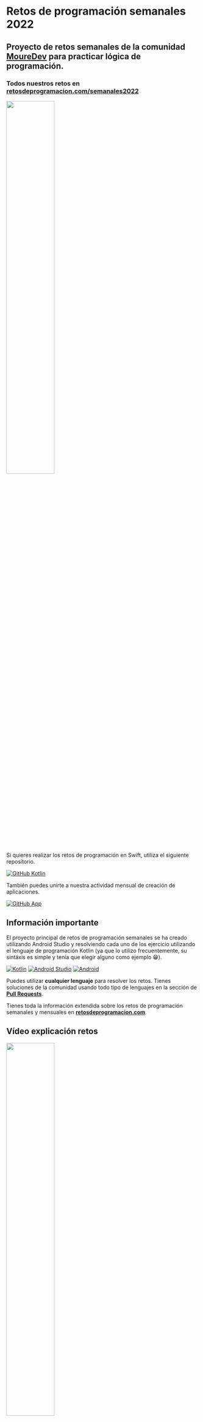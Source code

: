 # Retos de programación semanales 2022
## Proyecto de retos semanales de la comunidad **[MoureDev](https://moure.dev)** para practicar lógica de programación.
### Todos nuestros retos en **[retosdeprogramacion.com/semanales2022](https://retosdeprogramacion.com/semanales2022)**

<a href="https://youtu.be/8HuQXzJl_1I"><img src="http://i3.ytimg.com/vi/8HuQXzJl_1I/maxresdefault.jpg" style="height: 50%; width:50%;"/></a>

Si quieres realizar los retos de programación en Swift, utiliza el siguiente repositorio.

[![GitHub Kotlin](https://img.shields.io/github/stars/mouredev/Weekly-Challenge-2022-Swift?label=Repositorio%20retos%20Semanales%20en%20Swift&style=social)](https://github.com/mouredev/Weekly-Challenge-2022-Kotlin)

También puedes unirte a nuestra actividad mensual de creación de aplicaciones.

[![GitHub App](https://img.shields.io/github/stars/mouredev/Monthly-App-Challenge-2022?label=Repositorio%20retos%20Mensuales&style=social)](https://github.com/mouredev/Monthly-App-Challenge-2022)

## Información importante

El proyecto principal de retos de programación semanales se ha creado utilizando Android Studio y resolviendo cada uno de los ejercicio utilizando el lenguaje de programación Kotlin (ya que lo utilizo frecuentemente, su sintáxis es simple y tenía que elegir alguno como ejemplo 😁). 

[![Kotlin](https://img.shields.io/badge/Kotlin-1.5-purple?longCache=true&style=popout-square)](https://kotlinlang.org)
[![Android Studio](https://img.shields.io/badge/Android_Studio-4.2-blue.svg?longCache=true&style=popout-square)](https://developer.android.com/studio)
[![Android](https://img.shields.io/badge/Android-6-green.svg?longCache=true&style=popout-square)](https://www.android.com)

Puedes utilizar **cualquier lenguaje** para resolver los retos. Tienes soluciones de la comunidad usando todo tipo de lenguajes en la sección de **[Pull Requests](https://github.com/mouredev/Weekly-Challenge-2022-Kotlin/pulls)**.

Tienes toda la información extendida sobre los retos de programación semanales y mensuales en **[retosdeprogramacion.com](https://retosdeprogramacion.com/)**.

## Vídeo explicación retos

<a href="https://youtu.be/14v4IINunvY"><img src="http://i3.ytimg.com/vi/14v4IINunvY/maxresdefault.jpg" style="height: 50%; width:50%;"/></a>

## Listado de retos

### [Aquí](https://github.com/mouredev/Weekly-Challenge-2022-Kotlin/tree/main/app/src/main/java/com/mouredev/weeklychallenge2022) tienes un fichero con el enunciado y el código para cada reto

* **#0** - 27/12/21 - [`EL FAMOSO "FIZZ BUZZ"`](https://github.com/mouredev/Weekly-Challenge-2022-Kotlin/blob/main/app/src/main/java/com/mouredev/weeklychallenge2022/Challenge0.kt)
* **#1** - 03/01/22 - [`¿ES UN ANAGRAMA?`](https://github.com/mouredev/Weekly-Challenge-2022-Kotlin/blob/main/app/src/main/java/com/mouredev/weeklychallenge2022/Challenge1.kt)
* **#2** - 10/01/22 - [`LA SUCESIÓN DE FIBONACCI`](https://github.com/mouredev/Weekly-Challenge-2022-Kotlin/blob/main/app/src/main/java/com/mouredev/weeklychallenge2022/Challenge2.kt)
* **#3** - 17/01/22 - [`¿ES UN NÚMERO PRIMO?`](https://github.com/mouredev/Weekly-Challenge-2022-Kotlin/blob/main/app/src/main/java/com/mouredev/weeklychallenge2022/Challenge3.kt)
* **#4** - 24/01/22 - [`ÁREA DE UN POLÍGONO`](https://github.com/mouredev/Weekly-Challenge-2022-Kotlin/blob/main/app/src/main/java/com/mouredev/weeklychallenge2022/Challenge4.kt)
* **#5** - 01/02/22 - [`ASPECT RATIO DE UNA IMAGEN`](https://github.com/mouredev/Weekly-Challenge-2022-Kotlin/blob/main/app/src/main/java/com/mouredev/weeklychallenge2022/Challenge5.kt)
* **#6** - 07/02/22 - [`INVIRTIENDO CADENAS`](https://github.com/mouredev/Weekly-Challenge-2022-Kotlin/blob/main/app/src/main/java/com/mouredev/weeklychallenge2022/Challenge6.kt)
* **#7** - 14/02/22 - [`CONTANDO PALABRAS`](https://github.com/mouredev/Weekly-Challenge-2022-Kotlin/blob/main/app/src/main/java/com/mouredev/weeklychallenge2022/Challenge7.kt)
* **#8** - 18/02/22 - [`DECIMAL A BINARIO`](https://github.com/mouredev/Weekly-Challenge-2022-Kotlin/blob/main/app/src/main/java/com/mouredev/weeklychallenge2022/Challenge8.kt)
* **#9** - 02/03/22 - [`CÓDIGO MORSE`](https://github.com/mouredev/Weekly-Challenge-2022-Kotlin/blob/main/app/src/main/java/com/mouredev/weeklychallenge2022/Challenge9.kt)
* **#10** - 07/03/22 - [`EXPRESIONES EQUILIBRADAS`](https://github.com/mouredev/Weekly-Challenge-2022-Kotlin/blob/main/app/src/main/java/com/mouredev/weeklychallenge2022/Challenge10.kt)
* **#11** - 14/03/22 - [`ELIMINANDO CARACTERES`](https://github.com/mouredev/Weekly-Challenge-2022-Kotlin/blob/main/app/src/main/java/com/mouredev/weeklychallenge2022/Challenge11.kt)
* **#12** - 21/03/22 - [`¿ES UN PALÍNDROMO?`](https://github.com/mouredev/Weekly-Challenge-2022-Kotlin/blob/main/app/src/main/java/com/mouredev/weeklychallenge2022/Challenge12.kt)
* **#13** - 28/03/22 - [`FACTORIAL RECURSIVO`](https://github.com/mouredev/Weekly-Challenge-2022-Kotlin/blob/main/app/src/main/java/com/mouredev/weeklychallenge2022/Challenge13.kt)
* **#14** - 04/04/22 - [`¿ES UN NÚMERO DE ARMSTRONG?`](https://github.com/mouredev/Weekly-Challenge-2022-Kotlin/blob/main/app/src/main/java/com/mouredev/weeklychallenge2022/Challenge14.kt)
* **#15** - 11/04/22 - [`¿CUÁNTOS DÍAS?`](https://github.com/mouredev/Weekly-Challenge-2022-Kotlin/blob/main/app/src/main/java/com/mouredev/weeklychallenge2022/Challenge15.kt)
* **#16** - 18/04/22 - [`EN MAYÚSCULA`](https://github.com/mouredev/Weekly-Challenge-2022-Kotlin/blob/main/app/src/main/java/com/mouredev/weeklychallenge2022/Challenge16.kt)
* **#17** - 25/04/22 - [`LA CARRERA DE OBSTÁCULOS`](https://github.com/mouredev/Weekly-Challenge-2022-Kotlin/blob/main/app/src/main/java/com/mouredev/weeklychallenge2022/Challenge17.kt)
* **#18** - 02/05/22 - [`TRES EN RAYA`](https://github.com/mouredev/Weekly-Challenge-2022-Kotlin/blob/main/app/src/main/java/com/mouredev/weeklychallenge2022/Challenge18.kt)
* **#19** - 09/05/22 - [`CONVERSOR TIEMPO`](https://github.com/mouredev/Weekly-Challenge-2022-Kotlin/blob/main/app/src/main/java/com/mouredev/weeklychallenge2022/Challenge19.kt)
* **#20** - 16/05/22 - [`PARANDO EL TIEMPO`](https://github.com/mouredev/Weekly-Challenge-2022-Kotlin/blob/main/app/src/main/java/com/mouredev/weeklychallenge2022/Challenge20.kt)
* **#21** - 23/05/22 - [`CALCULADORA .TXT` ](https://github.com/mouredev/Weekly-Challenge-2022-Kotlin/blob/main/app/src/main/java/com/mouredev/weeklychallenge2022/Challenge21.kt)
* **#22** - 01/06/22 - [`CONJUNTOS` ](https://github.com/mouredev/Weekly-Challenge-2022-Kotlin/blob/main/app/src/main/java/com/mouredev/weeklychallenge2022/Challenge22.kt)
* **#23** - 07/06/22 - [`MÁXIMO COMÚN DIVISOR Y MÍNIMO COMÚN MÚLTIPLO`](https://github.com/mouredev/Weekly-Challenge-2022-Kotlin/blob/main/app/src/main/java/com/mouredev/weeklychallenge2022/Challenge23.kt) 
* **#24** - 13/06/22 - [`ITERATION MASTER` ](https://github.com/mouredev/Weekly-Challenge-2022-Kotlin/blob/main/app/src/main/java/com/mouredev/weeklychallenge2022/Challenge24.kt)
* **#25** - 20/06/22 - [`PIEDRA, PAPEL, TIJERA` ](https://github.com/mouredev/Weekly-Challenge-2022-Kotlin/blob/main/app/src/main/java/com/mouredev/weeklychallenge2022/Challenge25.kt)
* **#26** - 27/06/22 - [`CUADRADO Y TRIÁNGULO 2D` ](https://github.com/mouredev/Weekly-Challenge-2022-Kotlin/blob/main/app/src/main/java/com/mouredev/weeklychallenge2022/Challenge26.kt)
* **#27** - 07/07/22 - [`VECTORES ORTOGONALES`](https://github.com/mouredev/Weekly-Challenge-2022-Kotlin/blob/main/app/src/main/java/com/mouredev/weeklychallenge2022/Challenge27.kt)
* **#28** - 11/07/22 - [`MÁQUINA EXPENDEDORA`](https://github.com/mouredev/Weekly-Challenge-2022-Kotlin/blob/main/app/src/main/java/com/mouredev/weeklychallenge2022/Challenge28.kt)
* **#29** - 18/07/22 - [`ORDENA LA LISTA`](https://github.com/mouredev/Weekly-Challenge-2022-Kotlin/blob/main/app/src/main/java/com/mouredev/weeklychallenge2022/Challenge29.kt)
* **#30** - 26/07/22 - [`MARCO DE PALABRAS`](https://github.com/mouredev/Weekly-Challenge-2022-Kotlin/blob/main/app/src/main/java/com/mouredev/weeklychallenge2022/Challenge30.kt)
* **#31** - 01/08/22 - [`AÑOS BISIESTOS`](https://github.com/mouredev/Weekly-Challenge-2022-Kotlin/blob/main/app/src/main/java/com/mouredev/weeklychallenge2022/Challenge31.kt)
* **#32** - 08/08/22 - [`EL SEGUNDO`](https://github.com/mouredev/Weekly-Challenge-2022-Kotlin/blob/main/app/src/main/java/com/mouredev/weeklychallenge2022/Challenge32.kt)
* **#33** - 15/08/22 - [`CICLO SEXAGENARIO CHINO`](https://github.com/mouredev/Weekly-Challenge-2022-Kotlin/blob/main/app/src/main/java/com/mouredev/weeklychallenge2022/Challenge33.kt)
* **#34** - 22/08/22 - [`LOS NÚMEROS PERDIDOS`](https://github.com/mouredev/Weekly-Challenge-2022-Kotlin/blob/main/app/src/main/java/com/mouredev/weeklychallenge2022/Challenge34.kt)
* **#35** - 29/08/22 - [`BATALLA POKÉMON`](https://github.com/mouredev/Weekly-Challenge-2022-Kotlin/blob/main/app/src/main/java/com/mouredev/weeklychallenge2022/Challenge35.kt)
* **#36** - 06/09/22 - [`LOS ANILLOS DE PODER`](https://github.com/mouredev/Weekly-Challenge-2022-Kotlin/blob/main/app/src/main/java/com/mouredev/weeklychallenge2022/Challenge36.kt)
* **#37** - 14/09/22 - [`LOS LANZAMIENTOS DE "THE LEGEND OF ZELDA"`](https://github.com/mouredev/Weekly-Challenge-2022-Kotlin/blob/main/app/src/main/java/com/mouredev/weeklychallenge2022/Challenge37.kt)
* **#38** - 19/09/22 - [`BINARIO A DECIMAL`](https://github.com/mouredev/Weekly-Challenge-2022-Kotlin/blob/main/app/src/main/java/com/mouredev/weeklychallenge2022/Challenge38.kt)
* **#39** - 27/09/22 - [`TOP ALGORITMOS: QUICK SORT`](https://github.com/mouredev/Weekly-Challenge-2022-Kotlin/blob/main/app/src/main/java/com/mouredev/weeklychallenge2022/Challenge39.kt)
* **#40** - 03/10/22 - [`TRIÁNGULO DE PASCAL`](https://github.com/mouredev/Weekly-Challenge-2022-Kotlin/blob/main/app/src/main/java/com/mouredev/weeklychallenge2022/Challenge40.kt)
* **#41** - 10/10/22 - [`LA LEY DE OHM`](https://github.com/mouredev/Weekly-Challenge-2022-Kotlin/blob/main/app/src/main/java/com/mouredev/weeklychallenge2022/Challenge41.kt)
* **#42** - 17/10/22 - [`CONVERSOR DE TEMPERATURA`](https://github.com/mouredev/Weekly-Challenge-2022-Kotlin/blob/main/app/src/main/java/com/mouredev/weeklychallenge2022/Challenge42.kt)
* **#43** - 24/10/22 - [`TRUCO O TRATO`](https://github.com/mouredev/Weekly-Challenge-2022-Kotlin/blob/main/app/src/main/java/com/mouredev/weeklychallenge2022/Challenge43.kt)
* **#44** - 02/11/22 - [`BUMERANES`](https://github.com/mouredev/Weekly-Challenge-2022-Kotlin/blob/main/app/src/main/java/com/mouredev/weeklychallenge2022/Challenge44.kt)
* **#45** - 07/11/22 - [`CONTENEDOR DE AGUA`](https://github.com/mouredev/Weekly-Challenge-2022-Kotlin/blob/main/app/src/main/java/com/mouredev/weeklychallenge2022/Challenge45.kt)
* **#46** - 14/11/22 - [`¿DÓNDE ESTÁ EL ROBOT?`](https://github.com/mouredev/Weekly-Challenge-2022-Kotlin/blob/main/app/src/main/java/com/mouredev/weeklychallenge2022/Challenge46.kt)
* **#47** - 21/11/22 - `Publicación nuevo reto...`

<a href="https://youtu.be/ydH_B5KuqGs"><img src="http://i3.ytimg.com/vi/ydH_B5KuqGs/maxresdefault.jpg" style="height: 50%; width:50%;"/></a>

*Corrección retos del 0 al 4 en vídeo*

<a href="https://youtu.be/Y_Gej0lbfD0"><img src="http://i3.ytimg.com/vi/Y_Gej0lbfD0/maxresdefault.jpg" style="height: 50%; width:50%;"/></a>

*Corrección retos del 5 al 10 en vídeo*

<a href="https://youtu.be/YPdhP60Tt08"><img src="http://i3.ytimg.com/vi/YPdhP60Tt08/maxresdefault.jpg" style="height: 50%; width:50%;"/></a>

*Corección retos del 11 al 20 en vídeo*

<a href="https://youtu.be/nOB_4le7718"><img src="http://i3.ytimg.com/vi/nOB_4le7718/maxresdefault.jpg" style="height: 50%; width:50%;"/></a>

*Corección retos del 21 al 30 en vídeo*

<a href="https://youtu.be/8-IOU3Qlgws"><img src="http://i3.ytimg.com/vi/8-IOU3Qlgws/maxresdefault.jpg" style="height: 50%; width:50%;"/></a>

*Corección retos del 31 al 40 en vídeo*

### ¿Cómo puedo participar?

**Puedes hacer libremente un fork del proyecto y trabajar con Git para ir sincronizando las actualizaciones del proyecto.**

* Cada lunes se publicará un nuevo reto de código.
* Cada reto será un nuevo fichero dentro de `app/src/main/java/com/mouredev/weeklychallenge2022` donde se indicará la fecha, el enunciado y la información necesaria para llevarlo a cabo.
* Se comunicará en el canal `#🔁reto-semanal` de [Discord](https://mouredev.com/discord), en directo desde [Twitch](https://twitch.tv/mouredev) y se subirá el enunciado al [repositorio](https://github.com/mouredev/Weekly-Challenge-2022-Kotlin).
* Dispondrás de una semana para resolverlo, preguntar tus dudas, debatir y aportar ayuda en el canal de Discord.
* El lunes siguiente se subirá la resolución al repositorio, se comentará en directo desde Twitch (utilizando alguna solución de entre los asistentes o que se haya realizado una pull request al proyecto) y se añadirá el nuevo reto semanal.
* Comenzará de nuevo el proceso.

	*Si no dispones de un editor de código como Android Studio, puedes usar un playground online ([https://play.kotlinlang.org/](https://play.kotlinlang.org/)) para probar tu código.*
	
	*Si utilizas un editor como Android Studio o semejante, puedes ejecutar el código creando un bloque `fun main() { }` y pulsando el símbolo "play ►" en el lateral.*
	
	> 	fun main() {
	>     
	> 	}
	
#### Puedes apoyar mi trabajo haciendo "☆ Star" en el repo o nominarme a "GitHub Star". ¡Gracias!

[![GitHub Star](https://img.shields.io/badge/GitHub-Nominar_a_star-yellow?style=for-the-badge&logo=github&logoColor=white&labelColor=101010)](https://stars.github.com/nominate/)

Si quieres unirte a nuestra comunidad de desarrollo, aprender programación de Apps, mejorar tus habilidades y ayudar a la continuidad del proyecto, puedes encontrarnos en:

[![Twitch](https://img.shields.io/badge/Twitch-Retos_en_directo-9146FF?style=for-the-badge&logo=twitch&logoColor=white&labelColor=101010)](https://twitch.tv/mouredev)
[![Discord](https://img.shields.io/badge/Discord-Canal_de_chat_para_retos-5865F2?style=for-the-badge&logo=discord&logoColor=white&labelColor=101010)](https://mouredev.com/discord)
[![Link](https://img.shields.io/badge/Links_de_interés-moure.dev-39E09B?style=for-the-badge&logo=Linktree&logoColor=white&labelColor=101010)](https://mouredev.com)

### Cómo trabajar con Git y GitHub de forma colaborativa

Deberás realizar flujos de actualización, sincronización y `pull request` desde tu `fork` del proyecto hacia el principal (habitualmente nombrado como `upstream/main`).
Todo esto se puede hacer desde línea de comandos, pero si prefieres puedes usar clientes gráficos como [GitHub Desktop](https://desktop.github.com/) (muy simple) o [GitKraken](https://www.gitkraken.com/invite/cZWhJq1v) (más avanzado y potente).

* Desde tu repo en la propia web de GitHub podrás realizar muchas acciones.
* Si te resulta más fácil, puedes crear una `branch`(rama) para resolver cada reto y así simplificar la `pull request`. También puedes ignorar ciertos ficheros.
* Resuelve el ejercicio y realiza `commit` y `push` del mismo a tu proyecto.
* Desde GitHub, una vez hecho el `fork` verás opciones como "Contribute" o "Fetch upstream":
	* `Contribute` permite abrir una `pull request`(deberás seleccionar el mío como repositorio base contra el que comparar tu proyecto). Así yo podré ver los ficheros modificados de tu proyecto con la solución a los retos. Intenta que el título de la `pull request` siga esta convención: **"Solución Reto #[número del reto] [Lenguaje]" (Solución Reto #0 Kotlin)**. 
	* `Fetch upstream` permite sincronizar tu proyecto con el original en caso de que se haya actualizado.
* Para sincronizar tu proyecto con el original y mantenerlo actualizado también puedes hacer un `merge commit`, `squash merge` o `rebase`(ten en cuenta que cada uno se comporta de una manera, conservando o no tus propios cambios).
* Una vez se publique el nuevo reto, la solución del anterior, y comente las soluciones, cerraré las pasadas `pull request` para dejar paso a las que se hagan para el nuevo reto.

## ![https://mouredev.com](https://raw.githubusercontent.com/mouredev/mouredev/master/mouredev_emote.png) Hola, mi nombre es Brais Moure.
### Freelance full-stack iOS & Android engineer

[![YouTube Channel Subscribers](https://img.shields.io/youtube/channel/subscribers/UCxPD7bsocoAMq8Dj18kmGyQ?style=social)](https://youtube.com/mouredevapps?sub_confirmation=1)
[![Twitch Status](https://img.shields.io/twitch/status/mouredev?style=social)](https://twitch.com/mouredev)
[![Discord](https://img.shields.io/discord/729672926432985098?style=social&label=Discord&logo=discord)](https://mouredev.com/discord)
[![Twitter Follow](https://img.shields.io/twitter/follow/mouredev?style=social)](https://twitter.com/mouredev)
![GitHub Followers](https://img.shields.io/github/followers/mouredev?style=social)

Soy ingeniero de software desde hace más de 12 años. Desde hace 4 años combino mi trabajo desarrollando Apps con creación de contenido formativo sobre programación y tecnología en diferentes redes sociales como **[@mouredev](https://moure.dev)**.

### En mi perfil de GitHub tienes más información

[![Web](https://img.shields.io/badge/GitHub-MoureDev-14a1f0?style=for-the-badge&logo=github&logoColor=white&labelColor=101010)](https://github.com/mouredev)